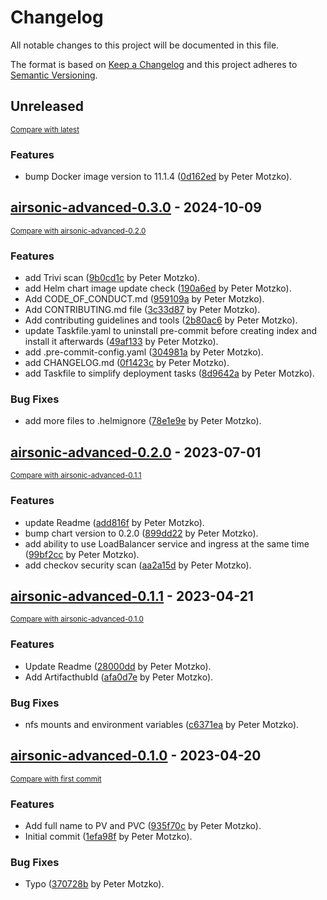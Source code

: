 # Changelog

All notable changes to this project will be documented in this file.

The format is based on [Keep a Changelog](http://keepachangelog.com/en/1.0.0/)
and this project adheres to [Semantic Versioning](http://semver.org/spec/v2.0.0.html).

<!-- insertion marker -->
## Unreleased

<small>[Compare with latest](https://github.com/pmoscode-helm/airsonic-advanced/compare/airsonic-advanced-0.3.0...HEAD)</small>

### Features

- bump Docker image version to 11.1.4 ([0d162ed](https://github.com/pmoscode-helm/airsonic-advanced/commit/0d162ed475b566f42ebe5641ab9c6af7ee1f1f33) by Peter Motzko).

<!-- insertion marker -->
## [airsonic-advanced-0.3.0](https://github.com/pmoscode-helm/airsonic-advanced/releases/tag/airsonic-advanced-0.3.0) - 2024-10-09

<small>[Compare with airsonic-advanced-0.2.0](https://github.com/pmoscode-helm/airsonic-advanced/compare/airsonic-advanced-0.2.0...airsonic-advanced-0.3.0)</small>

### Features

- add Trivi scan ([9b0cd1c](https://github.com/pmoscode-helm/airsonic-advanced/commit/9b0cd1ca7be40d879565c0106a273b6500cc9601) by Peter Motzko).
- add Helm chart image update check ([190a6ed](https://github.com/pmoscode-helm/airsonic-advanced/commit/190a6ede48b2baf179b993917c98f0b8388a1be3) by Peter Motzko).
- Add CODE_OF_CONDUCT.md ([959109a](https://github.com/pmoscode-helm/airsonic-advanced/commit/959109ab001490104b07cac4a7a966edd6b6a500) by Peter Motzko).
- Add CONTRIBUTING.md file ([3c33d87](https://github.com/pmoscode-helm/airsonic-advanced/commit/3c33d877a352a70410302bd67b1f58b28173ae2c) by Peter Motzko).
- Add contributing guidelines and tools ([2b80ac6](https://github.com/pmoscode-helm/airsonic-advanced/commit/2b80ac66904ee38e760d8f891874fcf864ab1dbe) by Peter Motzko).
- update Taskfile.yaml to uninstall pre-commit before creating index and install it afterwards ([49af133](https://github.com/pmoscode-helm/airsonic-advanced/commit/49af133455784954062f173f33865866349dbfe0) by Peter Motzko).
- add .pre-commit-config.yaml ([304981a](https://github.com/pmoscode-helm/airsonic-advanced/commit/304981a470abdf2abf883a206f57ded137a24654) by Peter Motzko).
- add CHANGELOG.md ([0f1423c](https://github.com/pmoscode-helm/airsonic-advanced/commit/0f1423c13cf53e3847f37c0dbe7b60df32c1f209) by Peter Motzko).
- add Taskfile to simplify deployment tasks ([8d9642a](https://github.com/pmoscode-helm/airsonic-advanced/commit/8d9642a515bde1af6ff0faafc34f9378e90cefb6) by Peter Motzko).

### Bug Fixes

- add more files to .helmignore ([78e1e9e](https://github.com/pmoscode-helm/airsonic-advanced/commit/78e1e9e98de4a1f345c29f028f48b51407de7581) by Peter Motzko).

## [airsonic-advanced-0.2.0](https://github.com/pmoscode-helm/airsonic-advanced/releases/tag/airsonic-advanced-0.2.0) - 2023-07-01

<small>[Compare with airsonic-advanced-0.1.1](https://github.com/pmoscode-helm/airsonic-advanced/compare/airsonic-advanced-0.1.1...airsonic-advanced-0.2.0)</small>

### Features

- update Readme ([add816f](https://github.com/pmoscode-helm/airsonic-advanced/commit/add816fcfa53de45dc4c480369cff8b23d490df2) by Peter Motzko).
- bump chart version to 0.2.0 ([899dd22](https://github.com/pmoscode-helm/airsonic-advanced/commit/899dd22544de3871dff357fa040218ba4feedf38) by Peter Motzko).
- add ability to use LoadBalancer service and ingress at the same time ([99bf2cc](https://github.com/pmoscode-helm/airsonic-advanced/commit/99bf2ccc1537cdc385e3deaa233ea110b2cf6263) by Peter Motzko).
- add checkov security scan ([aa2a15d](https://github.com/pmoscode-helm/airsonic-advanced/commit/aa2a15d1ba21d0a8c9fb759289de26cdc88872a2) by Peter Motzko).

## [airsonic-advanced-0.1.1](https://github.com/pmoscode-helm/airsonic-advanced/releases/tag/airsonic-advanced-0.1.1) - 2023-04-21

<small>[Compare with airsonic-advanced-0.1.0](https://github.com/pmoscode-helm/airsonic-advanced/compare/airsonic-advanced-0.1.0...airsonic-advanced-0.1.1)</small>

### Features

- Update Readme ([28000dd](https://github.com/pmoscode-helm/airsonic-advanced/commit/28000ddaab2178f653ab938235f988b6b8b9313f) by Peter Motzko).
- Add ArtifacthubId ([afa0d7e](https://github.com/pmoscode-helm/airsonic-advanced/commit/afa0d7ed94274c365f850a4a71220c8c14a136dc) by Peter Motzko).

### Bug Fixes

- nfs mounts and environment variables ([c6371ea](https://github.com/pmoscode-helm/airsonic-advanced/commit/c6371eada6315b7a7d026136928fb24cc595fcc1) by Peter Motzko).

## [airsonic-advanced-0.1.0](https://github.com/pmoscode-helm/airsonic-advanced/releases/tag/airsonic-advanced-0.1.0) - 2023-04-20

<small>[Compare with first commit](https://github.com/pmoscode-helm/airsonic-advanced/compare/5add2b0fc5708ff7b7f6229bea312642bf4c83ec...airsonic-advanced-0.1.0)</small>

### Features

- Add full name to PV and PVC ([935f70c](https://github.com/pmoscode-helm/airsonic-advanced/commit/935f70c0f8dfbc94568dceb5783f4409ed7470f9) by Peter Motzko).
- Initial commit ([1efa98f](https://github.com/pmoscode-helm/airsonic-advanced/commit/1efa98fc487c19ccc4b10ee00f5785ad9ea24c72) by Peter Motzko).

### Bug Fixes

- Typo ([370728b](https://github.com/pmoscode-helm/airsonic-advanced/commit/370728b3b72bd3a9dc2dc71e63081fbfff9decdc) by Peter Motzko).

